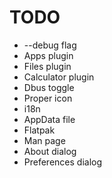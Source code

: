 TODO
====

* --debug flag
* Apps plugin
* Files plugin
* Calculator plugin
* Dbus toggle
* Proper icon
* i18n
* AppData file
* Flatpak
* Man page
* About dialog
* Preferences dialog
